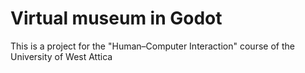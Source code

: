 # Virtual museum in Godot

This is a project for the "Human–Computer Interaction" course of the University of West Attica
